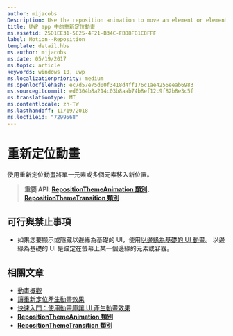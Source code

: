 ```yaml
---
author: mijacobs
Description: Use the reposition animation to move an element or elements into a new position.
title: UWP app 中的重新定位動畫
ms.assetid: 25D1EE31-5C25-4F21-B34C-FBD8FB1C8FFF
label: Motion--Reposition
template: detail.hbs
ms.author: mijacobs
ms.date: 05/19/2017
ms.topic: article
keywords: windows 10, uwp
ms.localizationpriority: medium
ms.openlocfilehash: ec7d57e75d00f3418d4ff176c1ae4256eeab6983
ms.sourcegitcommit: ed0304b8a214c03b8aab74b8ef12c9f82b8e3c5f
ms.translationtype: MT
ms.contentlocale: zh-TW
ms.lasthandoff: 11/19/2018
ms.locfileid: "7299568"
---
```

# <a name="reposition-animations"></a>重新定位動畫



使用重新定位動畫將單一元素或多個元素移入新位置。

> **重要 API**: [**RepositionThemeAnimation 類別**](https://msdn.microsoft.com/library/windows/apps/br210421)、[**RepositionThemeTransition 類別**](https://msdn.microsoft.com/library/windows/apps/br210429)

## <a name="dos-and-donts"></a>可行與禁止事項


-   如果您要顯示或隱藏以邊緣為基礎的 UI，使用[以邊緣為基礎的 UI 動畫](motion-edgebased.md)。 以邊緣為基礎的 UI 是錨定在螢幕上某一個邊緣的元素或容器。


## <a name="related-articles"></a>相關文章

* [動畫概觀](https://msdn.microsoft.com/library/windows/apps/mt187350)
* [讓重新定位產生動畫效果](https://msdn.microsoft.com/library/windows/apps/xaml/jj649434)
* [快速入門：使用動畫庫讓 UI 產生動畫效果](https://msdn.microsoft.com/library/windows/apps/xaml/hh452703)
* [**RepositionThemeAnimation 類別**](https://msdn.microsoft.com/library/windows/apps/br210421)
* [**RepositionThemeTransition 類別**](https://msdn.microsoft.com/library/windows/apps/br210429)


 




